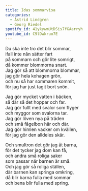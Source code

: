 ```yaml
---
title: Idas sommarvisa
categories:
  - Astrid Lindgren
  - Georg Riedel
spotify_id: 41ykywmUtDSis7fGAarryh
youtube_id: C9lDwkruo7E
---
```

Du ska inte tro det blir sommar,\
ifall inte nån sätter fart\
på sommarn och gör lite somrigt,\
då kommer blommorna snart.\
Jag gör så att blommorna blommar,\
jag gör hela kohagen grön,\
och nu så har sommaren kommit,\
för jag har just tagit bort snön.

Jag gör mycket vatten i bäcken,\
så där så det hoppar och far.\
Jag gör fullt med svalor som flyger\
och myggor som svalorna tar.\
Jag gör löven nya på träden\
och små fågelbon här och där.\
Jag gör himlen vacker om kvällen,\
för jag gör den alldeles skär.

Och smultron det gör jag åt barna,\
för det tycker jag dom kan få,\
och andra små roliga saker\
som passar när barnen är små.\
Och jag gör så roliga ställen,\
där barnen kan springa omkring,\
då blir barna fulla med sommar\
och bena blir fulla med spring.
